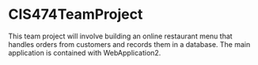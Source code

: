 # CIS474TeamProject
This team project will involve building an online restaurant menu that handles orders from customers and records them in a database.
The main application is contained with WebApplication2.
